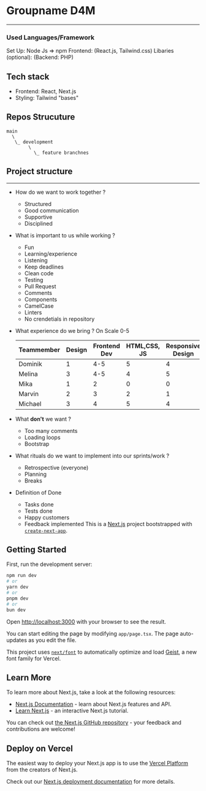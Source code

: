 # Groupname D4M
---
### Used Languages/Framework
Set Up: Node Js => npm
Frontend: (React.js, Tailwind.css)
Libaries (optional):
(Backend: PHP)
## Tech stack
- Frontend: React, Next.js
- Styling: Tailwind "bases"
## Repos Strucuture
```
main
  \
   \_ development
        \
          \_ feature branchnes

```


## Project structure



---
- How do we want to work together ?
  - Structured
  - Good communication
  - Supportive
  - Disciplined 
- What is important to us while working ?
  - Fun
  - Learning/experience
  - Listening
  - Keep deadlines
  - Clean code
  - Testing
  - Pull Request
  - Comments
  - Components
  - CamelCase
  - Linters
  - No crendetials in repository
- What experience do we bring ? 
   On Scale 0-5
  
  | Teammember | Design | Frontend Dev | HTML,CSS, JS | Responsive Design | Frameworks |
  | --- | --- | --- | --- | --- |  --- |
  | Dominik | 1 | 4-5 | 5 | 4 | 3-4 |
  | Melina | 3 | 4-5 | 4 | 5 | 4 |
  | Mika | 1 | 2 | 0 | 0 | 0 |
  | Marvin | 2 | 3 | 2 | 1 | 3 |
  | Michael | 3 | 4 | 5 | 4 | 4 |
  
- What **don't** we want ?
  -  Too many comments
  -  Loading loops
  -  Bootstrap
  
- What rituals do we want to implement into our sprints/work ?
  - Retrospective (everyone)
  - Planning
  - Breaks

- Definition of Done
  - Tasks done
  - Tests done
  - Happy customers
  - Feedback implemented
This is a [Next.js](https://nextjs.org) project bootstrapped with [`create-next-app`](https://nextjs.org/docs/app/api-reference/cli/create-next-app).

## Getting Started

First, run the development server:

```bash
npm run dev
# or
yarn dev
# or
pnpm dev
# or
bun dev
```

Open [http://localhost:3000](http://localhost:3000) with your browser to see the result.

You can start editing the page by modifying `app/page.tsx`. The page auto-updates as you edit the file.

This project uses [`next/font`](https://nextjs.org/docs/app/building-your-application/optimizing/fonts) to automatically optimize and load [Geist](https://vercel.com/font), a new font family for Vercel.

## Learn More

To learn more about Next.js, take a look at the following resources:

- [Next.js Documentation](https://nextjs.org/docs) - learn about Next.js features and API.
- [Learn Next.js](https://nextjs.org/learn) - an interactive Next.js tutorial.

You can check out [the Next.js GitHub repository](https://github.com/vercel/next.js) - your feedback and contributions are welcome!

## Deploy on Vercel

The easiest way to deploy your Next.js app is to use the [Vercel Platform](https://vercel.com/new?utm_medium=default-template&filter=next.js&utm_source=create-next-app&utm_campaign=create-next-app-readme) from the creators of Next.js.

Check out our [Next.js deployment documentation](https://nextjs.org/docs/app/building-your-application/deploying) for more details.
